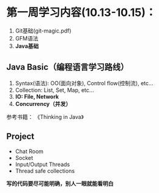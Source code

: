 # 第一周学习内容(10.13-10.15)： 

1. Git基础(git-magic.pdf)   
2. GFM语法    
3. **Java基础**

## Java Basic（编程语言学习路线）

1. Syntax(语法): OO(面向对象), Control flow(控制流), etc...   
2. Collection: List, Set, Map, etc...   
3. **IO: File, Network**
4. **Concurrency（并发）**    

参考书籍： 《Thinking in Java》

## Project  

- Chat Room
- Socket
- Input/Output Threads
- Thread safe collections

**写的代码要尽可能明确，别人一眼就能看明白**
